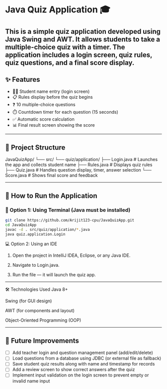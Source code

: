 # Java Quiz Application 🎓

This is a simple quiz application developed using **Java Swing and AWT**. It allows students to take a multiple-choice quiz with a timer. The application includes a login screen, quiz rules, quiz questions, and a final score display.
---

## ✨ Features

- 🧑‍🎓 Student name entry (login screen)
- 📋 Rules display before the quiz begins
- ❓ 10 multiple-choice questions
- ⏱️ Countdown timer for each question (15 seconds)
- ✅ Automatic score calculation
- 📊 Final result screen showing the score

---

## 📂 Project Structure

JavaQuizApp/
└── src/
└── quiz/application/
├── Login.java # Launches the app and collects student name
├── Rules.java # Displays quiz rules
├── Quiz.java # Handles question display, timer, answer selection
└── Score.java # Shows final score and feedback

---

## 🚀 How to Run the Application

### 🔧 Option 1: Using Terminal (Java must be installed)

```bash
git clone https://github.com/Arijit123-cpu/JavaQuizApp.git
cd JavaQuizApp
javac -d . src/quiz/application/*.java
java quiz.application.Login
```

💻 Option 2: Using an IDE
  1. Open the project in IntelliJ IDEA, Eclipse, or any Java IDE.
  
  2. Navigate to Login.java.
  
  3. Run the file — it will launch the quiz app.

---

🛠️ Technologies Used
  Java 8+
  
  Swing (for GUI design)
  
  AWT (for components and layout)
  
  Object-Oriented Programming (OOP)
  
---
  
## 🚀 Future Improvements

- [ ] Add teacher login and question management panel (add/edit/delete)
- [ ] Load questions from a database using JDBC (or external file as fallback)
- [ ] Save student quiz results along with name and timestamp for records
- [ ] Add a review screen to show correct answers after the quiz
- [ ] Implement input validation on the login screen to prevent empty or invalid name input
